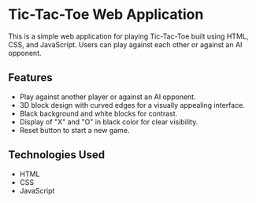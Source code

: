 # Tic-Tac-Toe Web Application

This is a simple web application for playing Tic-Tac-Toe built using HTML, CSS, and JavaScript. Users can play against each other or against an AI opponent.

## Features

- Play against another player or against an AI opponent.
- 3D block design with curved edges for a visually appealing interface.
- Black background and white blocks for contrast.
- Display of "X" and "O" in black color for clear visibility.
- Reset button to start a new game.

## Technologies Used

- HTML
- CSS
- JavaScript

